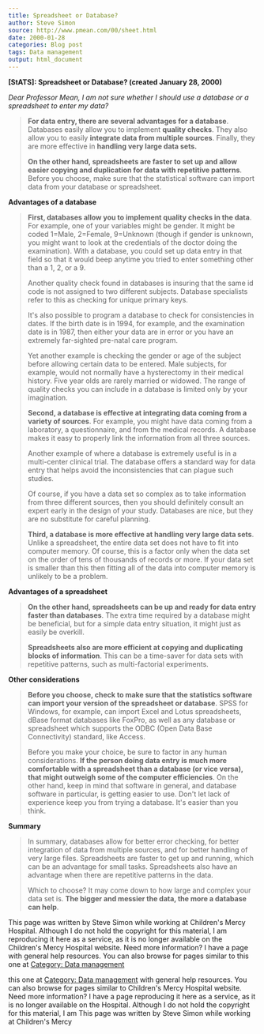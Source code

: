 ```yaml
---
title: Spreadsheet or Database?
author: Steve Simon
source: http://www.pmean.com/00/sheet.html
date: 2000-01-28
categories: Blog post
tags: Data management
output: html_document
---
```

**[StATS]: Spreadsheet or Database? (created January
28, 2000)**

*Dear Professor Mean, I am not sure whether I should use a database or a
spreadsheet to enter my data?*

> **For data entry, there are several advantages for a database**.
> Databases easily allow you to implement **quality checks**. They also
> allow you to easily **integrate data from multiple sources**. Finally,
> they are more effective in **handling very large data sets.**
>
> **On the other hand, spreadsheets are faster to set up and allow
> easier copying and duplication for data with repetitive patterns**.
> Before you choose, make sure that the statistical software can import
> data from your database or spreadsheet.

**Advantages of a database**

> **First, databases allow you to implement quality checks in the
> data**. For example, one of your variables might be gender. It might
> be coded 1=Male, 2=Female, 9=Unknown (though if gender is unknown, you
> might want to look at the credentials of the doctor doing the
> examination). With a database, you could set up data entry in that
> field so that it would beep anytime you tried to enter something other
> than a 1, 2, or a 9.
>
> Another quality check found in databases is insuring that the same id
> code is not assigned to two different subjects. Database specialists
> refer to this as checking for unique primary keys.
>
> It's also possible to program a database to check for consistencies
> in dates. If the birth date is in 1994, for example, and the
> examination date is in 1987, then either your data are in error or you
> have an extremely far-sighted pre-natal care program.
>
> Yet another example is checking the gender or age of the subject
> before allowing certain data to be entered. Male subjects, for
> example, would not normally have a hysterectomy in their medical
> history. Five year olds are rarely married or widowed. The range of
> quality checks you can include in a database is limited only by your
> imagination.
>
> **Second, a database is effective at integrating data coming from a
> variety of sources**. For example, you might have data coming from a
> laboratory, a questionnaire, and from the medical records. A database
> makes it easy to properly link the information from all three sources.
>
> Another example of where a database is extremely useful is in a
> multi-center clinical trial. The database offers a standard way for
> data entry that helps avoid the inconsistencies that can plague such
> studies.
>
> Of course, if you have a data set so complex as to take information
> from three different sources, then you should definitely consult an
> expert early in the design of your study. Databases are nice, but they
> are no substitute for careful planning.
>
> **Third, a database is more effective at handling very large data
> sets**. Unlike a spreadsheet, the entire data set does not have to fit
> into computer memory. Of course, this is a factor only when the data
> set on the order of tens of thousands of records or more. If your data
> set is smaller than this then fitting all of the data into computer
> memory is unlikely to be a problem.

**Advantages of a spreadsheet**

> **On the other hand, spreadsheets can be up and ready for data entry
> faster than databases**. The extra time required by a database might
> be beneficial, but for a simple data entry situation, it might just as
> easily be overkill.
>
> **Spreadsheets also are more efficient at copying and duplicating
> blocks of information**. This can be a time-saver for data sets with
> repetitive patterns, such as multi-factorial experiments.

**Other considerations**

> **Before you choose, check to make sure that the statistics software
> can import your version of the spreadsheet or database**. SPSS for
> Windows, for example, can import Excel and Lotus spreadsheets, dBase
> format databases like FoxPro, as well as any database or spreadsheet
> which supports the ODBC (Open Data Base Connectivity) standard, like
> Access.
>
> Before you make your choice, be sure to factor in any human
> considerations. **If the person doing data entry is much more
> comfortable with a spreadsheet than a database (or vice versa), that
> might outweigh some of the computer efficiencies**. On the other hand,
> keep in mind that software in general, and database software in
> particular, is getting easier to use. Don't let lack of experience
> keep you from trying a database. It's easier than you think.

**Summary**

> In summary, databases allow for better error checking, for better
> integration of data from multiple sources, and for better handling of
> very large files. Spreadsheets are faster to get up and running, which
> can be an advantage for small tasks. Spreadsheets also have an
> advantage when there are repetitive patterns in the data.
>
> Which to choose? It may come down to how large and complex your data
> set is. **The bigger and messier the data, the more a database can
> help**.

This page was written by Steve Simon while working at Children's Mercy
Hospital. Although I do not hold the copyright for this material, I am
reproducing it here as a service, as it is no longer available on the
Children's Mercy Hospital website. Need more information? I have a page
with general help resources. You can also browse for pages similar to
this one at [Category: Data management](../category/DataManagement.html)
<!---More--->
this one at [Category: Data management](../category/DataManagement.html)
with general help resources. You can also browse for pages similar to
Children's Mercy Hospital website. Need more information? I have a page
reproducing it here as a service, as it is no longer available on the
Hospital. Although I do not hold the copyright for this material, I am
This page was written by Steve Simon while working at Children's Mercy

<!---Do not use
**[StATS]: Spreadsheet or Database? (created January
This page was written by Steve Simon while working at Children's Mercy
Hospital. Although I do not hold the copyright for this material, I am
reproducing it here as a service, as it is no longer available on the
Children's Mercy Hospital website. Need more information? I have a page
with general help resources. You can also browse for pages similar to
this one at [Category: Data management](../category/DataManagement.html)
--->

